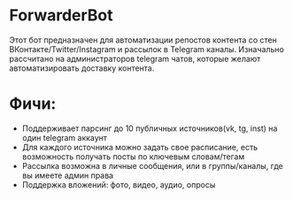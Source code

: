 # ForwarderBot
Этот бот предназначен для автоматизации репостов контента со стен ВКонтакте/Twitter/Instagram и рассылок в Telegram каналы.
Изначально рассчитано на администраторов telegram чатов, которые желают автоматизировать доставку контента. 

# Фичи:
  - Поддерживает парсинг до 10 публичных источников(vk, tg, inst) на один telegram аккаунт
  - Для каждого источника можно задать свое расписание, есть возможность получать посты по ключевым словам/тегам 
  - Рассылка возможна в личные сообщения, или в группы/каналы, где вы имеете админ права
  - Поддержка вложений: фото, видео, аудио, опросы
